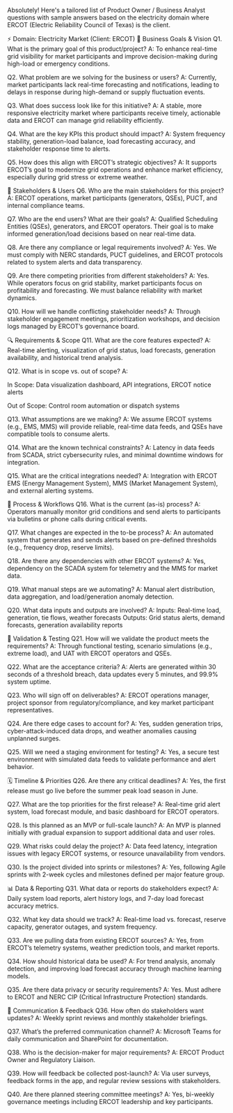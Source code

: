Absolutely! Here's a tailored list of Product Owner / Business Analyst questions with sample answers based on the electricity domain where ERCOT (Electric Reliability Council of Texas) is the client.

⚡ Domain: Electricity Market (Client: ERCOT)
🧭 Business Goals & Vision
Q1. What is the primary goal of this product/project?
A: To enhance real-time grid visibility for market participants and improve decision-making during high-load or emergency conditions.

Q2. What problem are we solving for the business or users?
A: Currently, market participants lack real-time forecasting and notifications, leading to delays in response during high-demand or supply fluctuation events.

Q3. What does success look like for this initiative?
A: A stable, more responsive electricity market where participants receive timely, actionable data and ERCOT can manage grid reliability efficiently.

Q4. What are the key KPIs this product should impact?
A: System frequency stability, generation-load balance, load forecasting accuracy, and stakeholder response time to alerts.

Q5. How does this align with ERCOT’s strategic objectives?
A: It supports ERCOT’s goal to modernize grid operations and enhance market efficiency, especially during grid stress or extreme weather.

👥 Stakeholders & Users
Q6. Who are the main stakeholders for this project?
A: ERCOT operations, market participants (generators, QSEs), PUCT, and internal compliance teams.

Q7. Who are the end users? What are their goals?
A: Qualified Scheduling Entities (QSEs), generators, and ERCOT operators. Their goal is to make informed generation/load decisions based on near real-time data.

Q8. Are there any compliance or legal requirements involved?
A: Yes. We must comply with NERC standards, PUCT guidelines, and ERCOT protocols related to system alerts and data transparency.

Q9. Are there competing priorities from different stakeholders?
A: Yes. While operators focus on grid stability, market participants focus on profitability and forecasting. We must balance reliability with market dynamics.

Q10. How will we handle conflicting stakeholder needs?
A: Through stakeholder engagement meetings, prioritization workshops, and decision logs managed by ERCOT’s governance board.

🔍 Requirements & Scope
Q11. What are the core features expected?
A: Real-time alerting, visualization of grid status, load forecasts, generation availability, and historical trend analysis.

Q12. What is in scope vs. out of scope?
A:

In Scope: Data visualization dashboard, API integrations, ERCOT notice alerts

Out of Scope: Control room automation or dispatch systems

Q13. What assumptions are we making?
A: We assume ERCOT systems (e.g., EMS, MMS) will provide reliable, real-time data feeds, and QSEs have compatible tools to consume alerts.

Q14. What are the known technical constraints?
A: Latency in data feeds from SCADA, strict cybersecurity rules, and minimal downtime windows for integration.

Q15. What are the critical integrations needed?
A: Integration with ERCOT EMS (Energy Management System), MMS (Market Management System), and external alerting systems.

🔄 Process & Workflows
Q16. What is the current (as-is) process?
A: Operators manually monitor grid conditions and send alerts to participants via bulletins or phone calls during critical events.

Q17. What changes are expected in the to-be process?
A: An automated system that generates and sends alerts based on pre-defined thresholds (e.g., frequency drop, reserve limits).

Q18. Are there any dependencies with other ERCOT systems?
A: Yes, dependency on the SCADA system for telemetry and the MMS for market data.

Q19. What manual steps are we automating?
A: Manual alert distribution, data aggregation, and load/generation anomaly detection.

Q20. What data inputs and outputs are involved?
A: Inputs: Real-time load, generation, tie flows, weather forecasts
Outputs: Grid status alerts, demand forecasts, generation availability reports

🧪 Validation & Testing
Q21. How will we validate the product meets the requirements?
A: Through functional testing, scenario simulations (e.g., extreme load), and UAT with ERCOT operators and QSEs.

Q22. What are the acceptance criteria?
A: Alerts are generated within 30 seconds of a threshold breach, data updates every 5 minutes, and 99.9% system uptime.

Q23. Who will sign off on deliverables?
A: ERCOT operations manager, project sponsor from regulatory/compliance, and key market participant representatives.

Q24. Are there edge cases to account for?
A: Yes, sudden generation trips, cyber-attack-induced data drops, and weather anomalies causing unplanned surges.

Q25. Will we need a staging environment for testing?
A: Yes, a secure test environment with simulated data feeds to validate performance and alert behavior.

🗓️ Timeline & Priorities
Q26. Are there any critical deadlines?
A: Yes, the first release must go live before the summer peak load season in June.

Q27. What are the top priorities for the first release?
A: Real-time grid alert system, load forecast module, and basic dashboard for ERCOT operators.

Q28. Is this planned as an MVP or full-scale launch?
A: An MVP is planned initially with gradual expansion to support additional data and user roles.

Q29. What risks could delay the project?
A: Data feed latency, integration issues with legacy ERCOT systems, or resource unavailability from vendors.

Q30. Is the project divided into sprints or milestones?
A: Yes, following Agile sprints with 2-week cycles and milestones defined per major feature group.

📊 Data & Reporting
Q31. What data or reports do stakeholders expect?
A: Daily system load reports, alert history logs, and 7-day load forecast accuracy metrics.

Q32. What key data should we track?
A: Real-time load vs. forecast, reserve capacity, generator outages, and system frequency.

Q33. Are we pulling data from existing ERCOT sources?
A: Yes, from ERCOT’s telemetry systems, weather prediction tools, and market reports.

Q34. How should historical data be used?
A: For trend analysis, anomaly detection, and improving load forecast accuracy through machine learning models.

Q35. Are there data privacy or security requirements?
A: Yes. Must adhere to ERCOT and NERC CIP (Critical Infrastructure Protection) standards.

💬 Communication & Feedback
Q36. How often do stakeholders want updates?
A: Weekly sprint reviews and monthly stakeholder briefings.

Q37. What’s the preferred communication channel?
A: Microsoft Teams for daily communication and SharePoint for documentation.

Q38. Who is the decision-maker for major requirements?
A: ERCOT Product Owner and Regulatory Liaison.

Q39. How will feedback be collected post-launch?
A: Via user surveys, feedback forms in the app, and regular review sessions with stakeholders.

Q40. Are there planned steering committee meetings?
A: Yes, bi-weekly governance meetings including ERCOT leadership and key participants.
